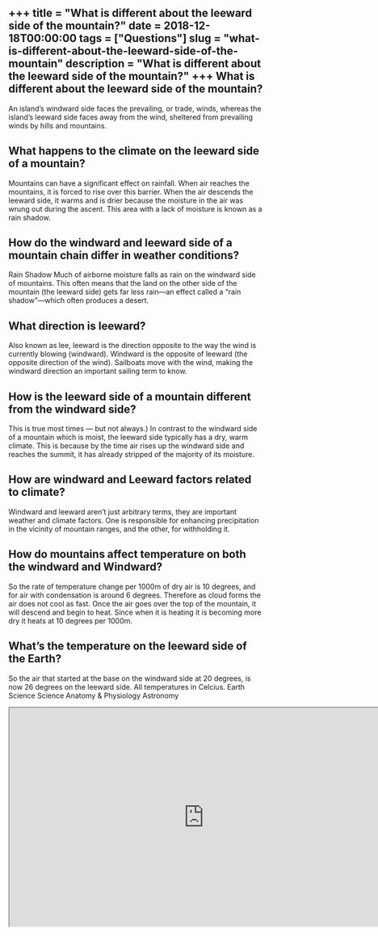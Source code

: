 +++
title = "What is different about the leeward side of the mountain?"
date = 2018-12-18T00:00:00
tags = ["Questions"]
slug = "what-is-different-about-the-leeward-side-of-the-mountain"
description = "What is different about the leeward side of the mountain?"
+++
What is different about the leeward side of the mountain?
---------------------------------------------------------

An island’s windward side faces the prevailing, or trade, winds, whereas the island’s leeward side faces away from the wind, sheltered from prevailing winds by hills and mountains.

What happens to the climate on the leeward side of a mountain?
--------------------------------------------------------------

Mountains can have a significant effect on rainfall. When air reaches the mountains, it is forced to rise over this barrier. When the air descends the leeward side, it warms and is drier because the moisture in the air was wrung out during the ascent. This area with a lack of moisture is known as a rain shadow.

How do the windward and leeward side of a mountain chain differ in weather conditions?
--------------------------------------------------------------------------------------

Rain Shadow Much of airborne moisture falls as rain on the windward side of mountains. This often means that the land on the other side of the mountain (the leeward side) gets far less rain—an effect called a “rain shadow”—which often produces a desert.

What direction is leeward?
--------------------------

Also known as lee, leeward is the direction opposite to the way the wind is currently blowing (windward). Windward is the opposite of leeward (the opposite direction of the wind). Sailboats move with the wind, making the windward direction an important sailing term to know.

How is the leeward side of a mountain different from the windward side?
-----------------------------------------------------------------------

This is true most times — but not always.) In contrast to the windward side of a mountain which is moist, the leeward side typically has a dry, warm climate. This is because by the time air rises up the windward side and reaches the summit, it has already stripped of the majority of its moisture.

How are windward and Leeward factors related to climate?
--------------------------------------------------------

Windward and leeward aren’t just arbitrary terms, they are important weather and climate factors. One is responsible for enhancing precipitation in the vicinity of mountain ranges, and the other, for withholding it.

How do mountains affect temperature on both the windward and Windward?
----------------------------------------------------------------------

So the rate of temperature change per 1000m of dry air is 10 degrees, and for air with condensation is around 6 degrees. Therefore as cloud forms the air does not cool as fast. Once the air goes over the top of the mountain, it will descend and begin to heat. Since when it is heating it is becoming more dry it heats at 10 degrees per 1000m.

What’s the temperature on the leeward side of the Earth?
--------------------------------------------------------

So the air that started at the base on the windward side at 20 degrees, is now 26 degrees on the leeward side. All temperatures in Celcius. Earth Science Science Anatomy &amp; Physiology Astronomy

<iframe allow="accelerometer; autoplay; clipboard-write; encrypted-media; gyroscope; picture-in-picture" allowfullscreen="" class="__youtube_prefs__  epyt-is-override  no-lazyload" data-no-lazy="1" data-origheight="433" data-origwidth="770" data-skipgform_ajax_framebjll="" height="433" id="_ytid_63396" loading="lazy" src="https://www.youtube.com/embed/yuvy4nLtWk4?enablejsapi=1&autoplay=0&cc_load_policy=0&cc_lang_pref=&iv_load_policy=1&loop=0&modestbranding=0&rel=1&fs=1&playsinline=0&autohide=2&theme=dark&color=red&controls=1&" title="YouTube player" width="770"></iframe>